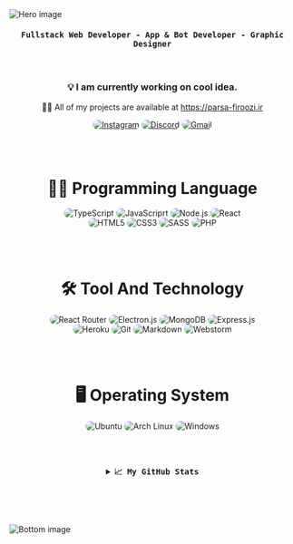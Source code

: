 <img src="https://cdn.discordapp.com/attachments/776425421968244768/881109192331624448/hero-svg.png" alt="Hero image">

<div align="center">
    <h4 align="center"><samp> Fullstack Web Developer - App & Bot Developer - Graphic Designer </samp></h4>
</div>

<br>

<h3 align="center">
    💡 I am currently working on cool idea.
</h3>

<p align="center"> 
    👨‍💻 All of my projects are available at <a href="https://parsa-firoozi.ir" target="_follow" title="parsa firoozi">https://parsa-firoozi.ir</a>
</p>

<p align="center">
    <a href="https://instagram.com/hello_im_parsa"><img src="https://img.shields.io/badge/Instagram-E4405F?style=for-the-badge&logo=instagram&logoColor=white" style="border-radius:15px" alt="Instagram"></a>
    <a href="https://discord.com/invite/RUrks4JqW6"><img src="https://img.shields.io/badge/Discord-7289DA?style=for-the-badge&logo=discord&logoColor=white" style="border-radius:15px" alt="Discord"></a>
    <a href="mailto:parsa.hastam20@gmail.com"><img src="https://img.shields.io/badge/Gmail-D14836?style=for-the-badge&logo=gmail&logoColor=white" alt="Gmail" style="border-radius:15px"></a>
</p>

<br><br>

<h1 align="center">👨‍💻 Programming Language</h1>

<div align="center">
    <img src="https://img.shields.io/badge/TypeScript-007ACC?style=for-the-badge&logo=typescript&logoColor=white" alt="TypeScript"  style="border-radius:15px"/>
    <img src="https://img.shields.io/badge/JavaScript-F7DF1E?style=for-the-badge&logo=javascript&logoColor=black" alt="JavaScriprt" style="border-radius:15px"/>
    <img src="https://img.shields.io/badge/Node.js-43853D?style=for-the-badge&logo=node.js&logoColor=white" alt="Node.js"  style="border-radius:15px"/>
    <img src="https://img.shields.io/badge/React-20232A?style=for-the-badge&logo=react&logoColor=61DAFB" alt="React"  style="border-radius:15px"/>
    <br/>
    <img src="https://img.shields.io/badge/HTML5-E34F26?style=for-the-badge&logo=html5&logoColor=white" alt="HTML5"  style="border-radius:15px"/>
    <img src="https://img.shields.io/badge/CSS3-1572B6?style=for-the-badge&logo=css3&logoColor=white" alt="CSS3"  style="border-radius:15px"/>
    <img src="https://img.shields.io/badge/Sass-CC6699?style=for-the-badge&logo=sass&logoColor=white" alt="SASS"  style="border-radius:15px"/>
    <img src="https://img.shields.io/badge/PHP-777BB4?style=for-the-badge&logo=php&logoColor=white" alt="PHP"  style="border-radius:15px"/>
</div>

<br><br>

<h1 align="center">🛠️ Tool And Technology</h1>

<div align="center">
    <img src="https://img.shields.io/badge/React_Router-CA4245?style=for-the-badge&logo=react-router&logoColor=white" alt="React Router"  style="border-radius:15px"/>
    <img src="https://img.shields.io/badge/Electron.js-20232A.svg?style=for-the-badge&logo=electron&logoColor=61DAFB" alt="Electron.js"  style="border-radius:15px"/>
    <img src="https://img.shields.io/badge/MongoDB-4EA94B?style=for-the-badge&logo=mongodb&logoColor=white" alt="MongoDB" style="border-radius:15px"/>
    <img src="https://img.shields.io/badge/Express.js-43853D.svg?style=for-the-badge&logo=express&logoColor=white" alt="Express.js"  style="border-radius:15px"/>
    <br/>
    <img src="https://img.shields.io/badge/Heroku-430098?style=for-the-badge&logo=heroku&logoColor=white" alt="Heroku"  style="border-radius:15px"/>
    <img src="https://img.shields.io/badge/git-f34f29.svg?style=for-the-badge&logo=git&logoColor=white" alt="Git"  style="border-radius:15px"/>
    <img src="https://img.shields.io/badge/Markdown-000000?style=for-the-badge&logo=markdown&logoColor=white" alt="Markdown"  style="border-radius:15px"/>
    <img src="https://img.shields.io/badge/Webstorm-346eff.svg?&style=for-the-badge&logo=webstorm" alt="Webstorm" style="border-radius:15px"/>
</div>

<br><br>

<h1 align="center">🖥 Operating System</h1>

<p align="center">
  <img src="https://img.shields.io/badge/Ubuntu-E95420?style=for-the-badge&logo=ubuntu&logoColor=white" alt="Ubuntu"  style="border-radius:15px"/>
  <img src="https://img.shields.io/badge/Arch_Linux-1793D1?style=for-the-badge&logo=arch-linux&logoColor=white" alt="Arch Linux"  style="border-radius:15px"/>
  <img src="https://img.shields.io/badge/Windows-0078D6?style=for-the-badge&logo=windows&logoColor=white" alt="Windows"  style="border-radius:15px"/>
</p>

<br><br>

<details align="center">
    <summary align="center"><b align="center"><samp align="center">📈 My GitHub Stats</samp></b></summary>
    <br/>
    <div align="center">
        <img align="center" src="https://github-readme-stats.vercel.app/api/top-langs/?username=im-parsa&langs_count=10&layout=compact&theme=react&hide_border=true&bg_color=0D1117&title_color=e92e2e&icon_color=e92e2e"  alt=""/>
    </div>
    <br/>
    <div align="center">
        <img align="center" src="https://github-readme-stats.vercel.app/api?username=im-parsa&theme=gruvbox_duo&show_icons=true&include_all_commits=true&count_private=true&theme=react&hide_border=true&bg_color=0D1117&title_color=e92e2e&icon_color=e92e2e"  alt=""/>
    </div>
    <br/>
    <div align="center">
        <img align="center" src="https://github-readme-streak-stats.herokuapp.com/?user=im-parsa&theme=gruvbox_duo&background=0D1117&hide_border=true&ring=e92e2e&currStreakLabel=e92e2e&sideNums=F0DB4F&currStreakNum=F0DB4F&sideLabels=e92e2e"  alt=""/>
    </div>
    <br/>
    <div align="center">
        <img align="center" src="https://activity-graph.herokuapp.com/graph?username=im-parsa&custom_title=im-parsa's%20Contribution%20Graph&bg_color=0D1117&color=e92e2e&line=FFFFFF&point=e92e2e&hide_border=true"  alt=""/>     </a>
    </div>
</details>

<br/><br/>

<div align="center"> 
    <img align="center" src="https://discord.c99.nl/widget/theme-1/488958506280550402.png" alt=""/>
</div>

<br/>


<img src="https://cdn.discordapp.com/attachments/776425421968244768/881109188670001182/bottom-svg.png" alt="Bottom image">
